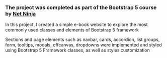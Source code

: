 ### The project was completed as part of the Bootstrap 5 course by [Net Ninja](https://www.youtube.com/@NetNinja)

In this project, I created a simple e-book website to explore the most commonly used classes and elements of Bootstrap 5 framework

Sections and page elements such as navbar, cards, accordion, list groups, form, tooltips, modals, offcanvas, dropdowns were implemented and styled using Bootstrap 5 Framework classes, as well as styles customization